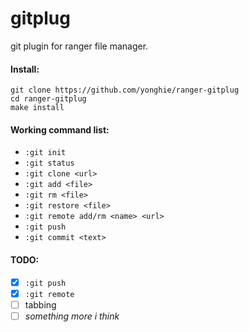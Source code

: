 gitplug
=======


git plugin for ranger file manager.

#### Install:
```
git clone https://github.com/yonghie/ranger-gitplug
cd ranger-gitplug
make install
```

#### Working command list:
* ```:git init```
* ```:git status```
* ```:git clone <url>```
* ```:git add <file>```
* ```:git rm <file>```
* ```:git restore <file>```
* ```:git remote add/rm <name> <url>```
* ```:git push```
* ```:git commit <text>```

#### TODO:
- [x] ```:git push```
- [x] ```:git remote```
- [ ] tabbing
- [ ] _something more i think_
